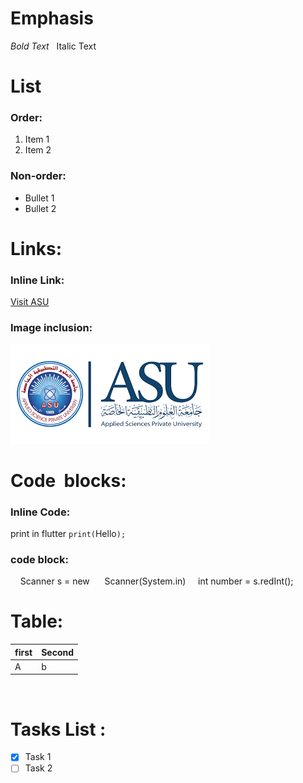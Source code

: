 # Emphasis
*Bold Text*  
Italic Text
 
# List
### Order:
1. Item 1
2. Item 2
### Non-order:
- Bullet 1  
- Bullet 2
 
# Links:
### Inline Link:  
[Visit ASU](https://www.asu.edu.jo/ar/Pages/default.aspx)
### Image inclusion:  
![ASU Logo](https://github.com/Duaa35/asu-sdd1/blob/main/asu%20logo.png)
 
# Code  blocks:
### Inline Code:
print in flutter `print(`Hello`);`
 
### code block:
    Scanner s = new 
    Scanner(System.in)
    int number = s.redInt();
 
# Table:
|first|Second|
|------|------|
|A   | b  |
 
# Tasks List :
- [x] Task 1
- [ ] Task 2
